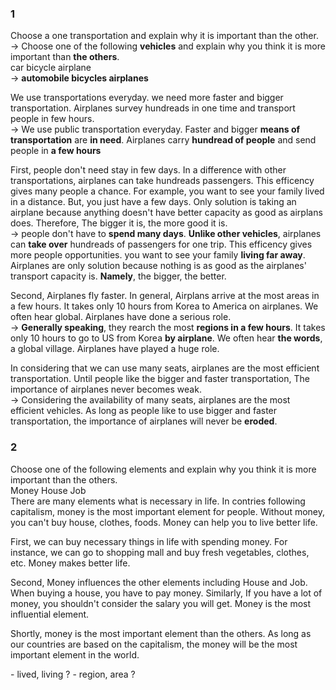 ### 1
Choose a one transportation and explain why it is important than the other.  
-> Choose one of the following **vehicles** and explain why you think it is more important than **the others**.  
car  bicycle  airplane  
-> **automobile bicycles airplanes**   
  
We use transportations everyday. we need more faster and bigger transportation. Airplanes survey hundreads in one time and transport people in few hours.  
-> We use public transportation everyday. Faster and bigger **means of transportation** are **in need**. Airplanes carry **hundread of people** and send people in **a few hours**  
  
First, people don't need stay in few days. In a difference with other transportations, airplanes can take hundreads passengers. This efficency gives many people a chance. For example, you want to see your family lived in a distance. But, you just have a few days. Only solution is taking an airplane because anything doesn't have better capacity as good as airplans does. Therefore, The bigger it is, the more good it is.  
-> people don't have to **spend many days**. **Unlike other vehicles**, airplanes can **take over** hundreads of passengers for one trip. This efficency gives more people opportunities. you want to see your family **living far away**. Airplanes are only solution because nothing is as good as the airplanes' transport capacity is. **Namely**, the bigger, the better.  
  
Second, Airplanes fly faster. In general, Airplans arrive at the most areas in a few hours. It takes only 10 hours from Korea to America on airplanes. We often hear global. Airplanes have done a serious role.  
-> **Generally speaking**, they rearch the most **regions in a few hours**. It takes only 10 hours to go to US from Korea **by airplane**. We often hear **the words**, a global village. Airplanes have played a huge role.  
  
In considering that we can use many seats, airplanes are the most efficient transportation. Until people like the bigger and faster transportation, The importance of airplanes never becomes weak.  
-> Considering the availability of many seats, airplanes are the most efficient vehicles. As long as people like to use bigger and faster transportation, the importance of airplanes will never be **eroded**.  
### 2
Choose one of the following elements and explain why you think it is more important than the others.  
Money  House  Job  
There are many elements what is necessary in life. In contries following capitalism, money is the most important element for people. Without money, you can't buy house, clothes, foods. Money can help you to live better life.  
  
First, we can buy necessary things in life with spending money. For instance, we can go to shopping mall and buy fresh vegetables, clothes, etc. Money makes better life.  
  
Second, Money influences the other elements including House and Job. When buying a house, you have to pay money. Similarly, If you have a lot of money, you shouldn't consider the salary you will get. Money is the most influential element.  
  
Shortly, money is the most important element than the others. As long as our countries are based on the capitalism, the money will be the most important element in the world.  
</hr>
- lived, living ?  
- region, area ?  
